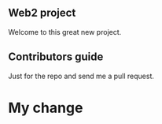 Web2 project
--------------
Welcome to this great new project.

Contributors guide
------------------

Just for the repo and send me a pull request.

My change
=========
